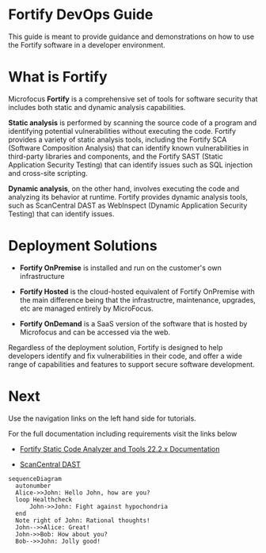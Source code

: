 # Fortify DevOps Guide

This guide is meant to provide guidance and demonstrations on how to use the Fortify software in a developer environment.

# What is Fortify

Microfocus **Fortify** is a comprehensive set of tools for software security that includes both static and dynamic analysis capabilities.

**Static analysis** is performed by scanning the source code of a program and identifying potential vulnerabilities without executing the code. Fortify provides a variety of static analysis tools, including the Fortify SCA (Software Composition Analysis) that can identify known vulnerabilities in third-party libraries and components, and the Fortify SAST (Static Application Security Testing) that can identify issues such as SQL injection and cross-site scripting.

**Dynamic analysis**, on the other hand, involves executing the code and analyzing its behavior at runtime. Fortify provides dynamic analysis tools, such as ScanCentral DAST as WebInspect (Dynamic Application Security Testing) that can identify issues.

# Deployment Solutions

- **Fortify OnPremise** is installed and run on the customer's own infrastructure

- **Fortify Hosted** is the cloud-hosted equivalent of Fortify OnPremise with the main difference being that the infrastructre, maintenance, upgrades, etc are managed entirely by MicroFocus.  

- **Fortify OnDemand** is a SaaS version of the software that is hosted by Microfocus and can be accessed via the web.

Regardless of the deployment solution, Fortify is designed to help developers identify and fix vulnerabilities in their code, and offer a wide range of capabilities and features to support secure software development.

# Next
Use the navigation links on the left hand side for tutorials.

For the full documentation including requirements visit the links below

- [Fortify Static Code Analyzer and Tools 22.2.x Documentation](https://www.microfocus.com/documentation/fortify-static-code-analyzer-and-tools/)

- [ScanCentral DAST](https://www.microfocus.com/documentation/fortify-ScanCentral-DAST/)

``` mermaid
sequenceDiagram
  autonumber
  Alice->>John: Hello John, how are you?
  loop Healthcheck
      John->>John: Fight against hypochondria
  end
  Note right of John: Rational thoughts!
  John-->>Alice: Great!
  John->>Bob: How about you?
  Bob-->>John: Jolly good!
```
